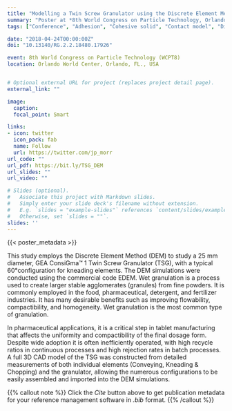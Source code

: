```yaml
---
title: "Modelling a Twin Screw Granulator using the Discrete Element Method"
summary: "Poster at *8th World Congress on Particle Technology, Orlando, FL., USA*"
tags: ["Conference", "Adhesion", "Cohesive solid", "Contact model", "Discrete element method", "DEM", "Granular material", "contact"]

date: "2018-04-24T00:00:00Z"
doi: "10.13140/RG.2.2.18480.17926"

event: 8th World Congress on Particle Technology (WCPT8)
location: Orlando World Center, Orlando, FL., USA


# Optional external URL for project (replaces project detail page).
external_link: ""

image:
  caption: 
  focal_point: Smart

links:
- icon: twitter
  icon_pack: fab
  name: Follow
  url: https://twitter.com/jp_morr
url_code: ""
url_pdf: https://bit.ly/TSG_DEM
url_slides: ""
url_video: ""

# Slides (optional).
#   Associate this project with Markdown slides.
#   Simply enter your slide deck's filename without extension.
#   E.g. `slides = "example-slides"` references `content/slides/example-slides.md`.
#   Otherwise, set `slides = ""`.
slides: ''
---
```


{{< poster_metadata >}}


This study employs the Discrete Element Method (DEM) to study a 25 mm diameter, GEA ConsiGma™ 1 Twin Screw Granulator (TSG), with a typical 60°configuration for kneading elements. The DEM simulations were conducted using the commercial code EDEM. Wet granulation is a process used to create larger stable agglomerates (granules) from fine powders. It is commonly employed in the food, pharmaceutical, detergent, and fertilizer industries. It has many desirable benefits such as improving flowability, compactibility, and homogeneity. Wet granulation is the most common type of granulation. 

In pharmaceutical applications, it is a critical step in tablet manufacturing that affects the uniformity and compactibility of the final dosage form. Despite wide adoption it is often inefficiently operated, with high recycle ratios in continuous processes and high rejection rates in batch processes. A full 3D CAD model of the TSG was constructed from detailed measurements of both individual elements (Conveying, Kneading & Chopping) and the granulator, allowing the numerous configurations to be easily assembled and imported into the DEM simulations.

{{% callout note %}}
Click the *Cite* button above to get publication metadata for your reference management software in *.bib* format.
{{% /callout %}}

